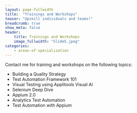 ```yaml
---
layout: page-fullwidth
title:  "Trainings and Workshops"
teaser: "Upskill individuals and teams!"
breadcrumb: true
show_meta: false
header:
    title: Trainings and Workshops
    image_fullwidth: "Slide5.jpeg"
categories:
    - areas-of-specialization
---
```


Contact me for training and workshops on the following topics:
* Building a Quality Strategy
* Test Automation Framework 101
* Visual Testing using Applitools Visual AI
* Selenium Deep Dive
* Appium 2.0
* Analytics Test Automation
* Test Automation with Appium